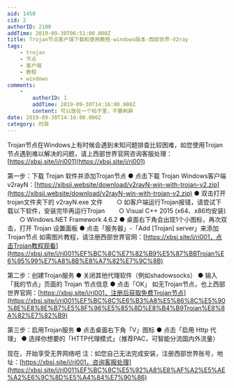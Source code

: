 ```yaml
---
aid: 1450
cid: 2
authorID: 2100
addTime: 2019-09-30T06:51:00.000Z
title: Trojan节点客户端下载和使用教程-windows版本-西部世界-V2ray
tags:
    - trojan
    - 节点
    - 客户端
    - 教程
    - windows
comments:
    -
        authorID: 1
        addTime: 2019-09-30T14:16:00.000Z
        content: 可以放在一个帖子里，不要刷屏
date: 2019-09-30T14:16:00.000Z
category: 时政
---
```


Trojan节点在Windows上有时候会遇到未知问题排查比较困难，如您使用Trojan节点遇到难以解决的问题，请上西部世界官网咨询客服处理：[https://xbsj.site/i/ri001](https://xbsj.site/i/ri001)

第一步：下载 Trojan 软件并添加Trojan节点 ● 点击下载 Trojan Windows客户端v2rayN：[https://xibsji.website/download/v2rayN-win-with-trojan-v2.zip](https://xibsji.website/download/v2rayN-win-with-trojan-v2.zip) ● 双击打开trojan文件夹下的 v2rayN.exe 文件   ○ 如客户端运行Trojan报错，请尝试下载以下软件，安装完毕再运行Trojan   ○ Visual C++ 2015 (x64、x86均安装)   ○ Windows.NET Framework 4.6.2 ● 桌面右下角会出现1个小图标，再次双击，打开 Trojan 设置面板 ● 点击「服务器」-「Add \[Trojan\] server」来添加Trojan节点 如需图片教程，请注册西部世界官网：[https://xbsj.site/i/ri001，点击Trojan教程观看](https://xbsj.site/i/ri001%EF%BC%8C%E7%82%B9%E5%87%BBTrojan%E6%95%99%E7%A8%8B%E8%A7%82%E7%9C%8B)

第二步：创建Trojan服务 ● 关闭其他代理软件（例如shadowsocks） ● 输入「我的节点」页面的 Trojan 节点信息 ● 点击「OK」 如无Trojan节点，也上西部世界官网：[https://xbsj.site/i/ri001，注册后获取免费Trojan节点](https://xbsj.site/i/ri001%EF%BC%8C%E6%B3%A8%E5%86%8C%E5%90%8E%E8%8E%B7%E5%8F%96%E5%85%8D%E8%B4%B9Trojan%E8%8A%82%E7%82%B9)

第三步：启用Trojan服务 ● 点击桌面右下角「V」图标 ● 点击「启用 Http 代理」 ● 选择你想要的「HTTP代理模式」（推荐PAC，可智能分流国内外流量）

现在，开始享受无界网络吧 注：如您自己无法完成安装，注册西部世界账号，地址：[https://xbsj.site/i/ri001，咨询客服处理](https://xbsj.site/i/ri001%EF%BC%8C%E5%92%A8%E8%AF%A2%E5%AE%A2%E6%9C%8D%E5%A4%84%E7%90%86)

